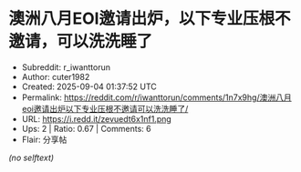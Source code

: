 # 澳洲八月EOI邀请出炉，以下专业压根不邀请，可以洗洗睡了

- Subreddit: r_iwanttorun
- Author: cuter1982
- Created: 2025-09-04 01:37:52 UTC
- Permalink: https://reddit.com/r/iwanttorun/comments/1n7x9hg/澳洲八月eoi邀请出炉以下专业压根不邀请可以洗洗睡了/
- URL: https://i.redd.it/zevuedt6x1nf1.png
- Ups: 2 | Ratio: 0.67 | Comments: 6
- Flair: 分享帖

_(no selftext)_
